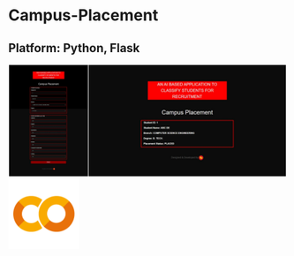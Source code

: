 # Campus-Placement
## Platform: Python, Flask
<img src="cp.jpg">
<img src="colab.png" width="128" height="128">
